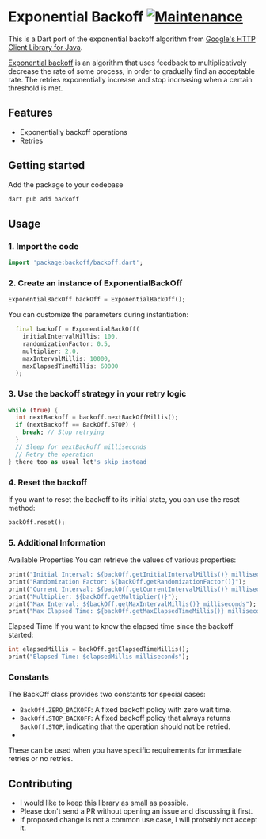 
# Exponential Backoff [![Maintenance](https://img.shields.io/badge/Maintained%3F-yes-green.svg)](https://github.com/iamEtornam/backoff/graphs/commit-activity)

This is a Dart port of the exponential backoff algorithm from [Google's HTTP Client Library for Java][google-http-java-client].

[Exponential backoff][exponential backoff wiki] is an algorithm that uses feedback to multiplicatively decrease the rate of some process, in order to gradually find an acceptable rate. The retries exponentially increase and stop increasing when a certain threshold is met.

## Features

- Exponentially backoff operations
- Retries

## Getting started

Add the package to your codebase
```bash
dart pub add backoff
```

## Usage

### 1. Import the code

```dart
import 'package:backoff/backoff.dart';

```

### 2. Create an instance of ExponentialBackOff

```dart
ExponentialBackOff backOff = ExponentialBackOff();
```

You can customize the parameters during instantiation:
```dart
  final backoff = ExponentialBackOff(
    initialIntervalMillis: 100,
    randomizationFactor: 0.5,
    multiplier: 2.0,
    maxIntervalMillis: 10000,
    maxElapsedTimeMillis: 60000
  );
```

### 3. Use the backoff strategy in your retry logic

```dart
while (true) {
  int nextBackoff = backoff.nextBackOffMillis();
  if (nextBackoff == BackOff.STOP) {
    break; // Stop retrying
  }
  // Sleep for nextBackoff milliseconds
  // Retry the operation
} there too as usual let's skip instead
```

### 4. Reset the backoff
If you want to reset the backoff to its initial state, you can use the reset method:

```dart
backOff.reset();
```

### 5. Additional Information
Available Properties
You can retrieve the values of various properties:

```dart
print("Initial Interval: ${backOff.getInitialIntervalMillis()} milliseconds");
print("Randomization Factor: ${backOff.getRandomizationFactor()}");
print("Current Interval: ${backOff.getCurrentIntervalMillis()} milliseconds");
print("Multiplier: ${backOff.getMultiplier()}");
print("Max Interval: ${backOff.getMaxIntervalMillis()} milliseconds");
print("Max Elapsed Time: ${backOff.getMaxElapsedTimeMillis()} milliseconds");
```
Elapsed Time
If you want to know the elapsed time since the backoff started:
```dart
int elapsedMillis = backOff.getElapsedTimeMillis();
print("Elapsed Time: $elapsedMillis milliseconds");
```

### Constants
The BackOff class provides two constants for special cases:

- `BackOff.ZERO_BACKOFF`: A fixed backoff policy with zero wait time.
- `BackOff.STOP_BACKOFF`: A fixed backoff policy that always returns `BackOff.STOP`, indicating that the operation should not be retried.
- 
These can be used when you have specific requirements for immediate retries or no retries.


## Contributing

- I would like to keep this library as small as possible.
- Please don't send a PR without opening an issue and discussing it first.
- If proposed change is not a common use case, I will probably not accept it.

[google-http-java-client]: https://github.com/google/google-http-java-client/blob/da1aa993e90285ec18579f1553339b00e19b3ab5/google-http-client/src/main/java/com/google/api/client/util/ExponentialBackOff.java
[exponential backoff wiki]: http://en.wikipedia.org/wiki/Exponential_backoff